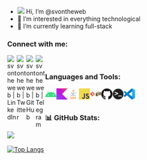 - <img src="https://media.giphy.com/media/hvRJCLFzcasrR4ia7z/giphy.gif" width="25px"> Hi, I’m @svontheweb
- 👀 I’m interested in everything technological 
- 🌱 I’m currently learning full-stack
<!---
[![@svontheweb's Holopin board](https://holopin.io/api/user/board?user=svontheweb)](https://holopin.io/@svontheweb)

- 📫 How to reach me ...
--->
<!---
svontheweb/svontheweb is a ✨ special ✨ repository because its `README.md` (this file) appears on your GitHub profile.
You can click the Preview link to take a look at your changes.
--->


### Connect with me:

[<img align="left" alt="svontheweb | LinkedIn" width="22px" src="https://cdn.jsdelivr.net/npm/simple-icons@v3/icons/linkedin.svg" />][linkedin]
[<img align="left" alt="svontheweb | Twitter" width="22px" src="https://cdn.jsdelivr.net/npm/simple-icons@v3/icons/twitter.svg" />][twitter]
[<img align="left" alt="svontheweb | GitHub" width="22px" src="https://cdn.jsdelivr.net/npm/simple-icons@v3/icons/github.svg" />][github]
[<img align="left" alt="svontheweb | Telegram" width="22px" src="https://cdn.jsdelivr.net/npm/simple-icons@v3/icons/telegram.svg" />][telegram]

<br />

### Languages and Tools:
<img align="left" alt="Android" width="26px" src="https://raw.githubusercontent.com/github/explore/80688e429a7d4ef2fca1e82350fe8e3517d3494d/topics/android/android.png" />
<img align="left" alt="Kotlin" width="26px" src="https://raw.githubusercontent.com/github/explore/80688e429a7d4ef2fca1e82350fe8e3517d3494d/topics/kotlin/kotlin.png" />
<img align="left" alt="Java" width="26px" src="https://raw.githubusercontent.com/github/explore/80688e429a7d4ef2fca1e82350fe8e3517d3494d/topics/java/java.png" />
<img align="left" alt="JavaScript" width="26px" src="https://raw.githubusercontent.com/github/explore/80688e429a7d4ef2fca1e82350fe8e3517d3494d/topics/javascript/javascript.png" />
<img align="left" alt="Git" width="26px" src="https://raw.githubusercontent.com/github/explore/80688e429a7d4ef2fca1e82350fe8e3517d3494d/topics/git/git.png" />
<img align="left" alt="GitHub" width="26px" src="https://raw.githubusercontent.com/github/explore/78df643247d429f6cc873026c0622819ad797942/topics/github/github.png" />
<img align="left" alt="Terminal" width="26px" src="https://raw.githubusercontent.com/github/explore/80688e429a7d4ef2fca1e82350fe8e3517d3494d/topics/terminal/terminal.png" />
<img align="left" alt="Visual Studio Code" width="26px" src="https://raw.githubusercontent.com/github/explore/80688e429a7d4ef2fca1e82350fe8e3517d3494d/topics/visual-studio-code/visual-studio-code.png" />

<br />
<br />

### 📊 GitHub Stats:
<img src="https://github-readme-stats.vercel.app/api?username=svontheweb&&show_icons=true&title_color=ffffff&icon_color=bb2acf&text_color=daf7dc&bg_color=151515">

[![Top Langs](https://github-readme-stats.vercel.app/api/top-langs/?username=svontheweb)](https://github.com/svontheweb/github-readme-stats)

[linkedin]: https://linkedin.com/in/svontheweb
[twitter]: https://twitter.com/svontheweb
[github]: https://github.com/svontheweb
[telegram]: https://t.me/svontheweb
